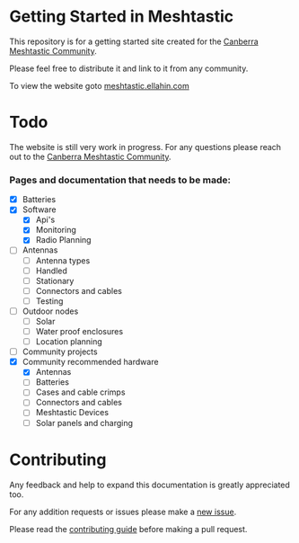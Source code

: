 # Getting Started in Meshtastic
This repository is for a getting started site created for the [Canberra Meshtastic Community](https://discord.com/invite/4QgFsuaC3Z).

Please feel free to distribute it and link to it from any community.

To view the website goto [meshtastic.ellahin.com](https://meshtastic.ellahin.com/)

# Todo
The website is still very work in progress.
For any questions please reach out to the [Canberra Meshtastic Community](https://discord.com/invite/4QgFsuaC3Z).

### Pages and documentation that needs to be made:
- [x] Batteries
- [x] Software
    - [x] Api's
    - [x] Monitoring
    - [x] Radio Planning
- [ ] Antennas
    - [ ] Antenna types
    - [ ] Handled
    - [ ] Stationary
    - [ ] Connectors and cables
    - [ ] Testing
- [ ] Outdoor nodes
    - [ ] Solar
    - [ ] Water proof enclosures 
    - [ ] Location planning
- [ ] Community projects
- [x] Community recommended hardware
    - [x] Antennas
    - [ ] Batteries
    - [ ] Cases and cable crimps
    - [ ] Connectors and cables
    - [ ] Meshtastic Devices
    - [ ] Solar panels and charging

# Contributing
Any feedback and help to expand this documentation is greatly appreciated too.

For any addition requests or issues please make a [new issue](https://github.com/ellahin/meshtastic-getting-started/issues).

Please read the [contributing guide](https://github.com/ellahin/meshtastic-getting-started/blob/main/contributing.md) before making a pull request.
